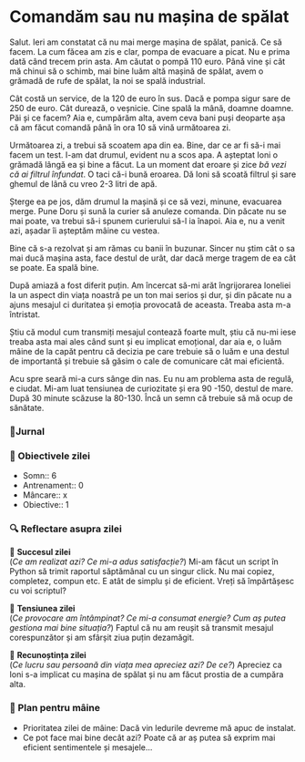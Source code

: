 # Comandăm sau nu mașina de spălat
Salut. Ieri am constatat că nu mai merge mașina de spălat, panică. Ce să facem. La cum făcea am zis e clar, pompa de evacuare a picat. Nu e prima dată când trecem prin asta. Am căutat o pompă 110 euro. Până vine și cât mă chinui să o schimb, mai bine luăm altă mașină de spălat, avem o grămadă de rufe de spălat, la noi se spală industrial.

Cât costă un service, de la 120 de euro în sus. Dacă e pompa sigur sare de 250 de euro. Cât durează, o veșnicie. Cine spală la mână, doamne doamne. Păi și ce facem? Aia e, cumpărăm alta, avem ceva bani puși deoparte așa că am făcut comandă până în ora 10 să vină următoarea zi. 

Următoarea zi, a trebui să scoatem apa din ea. Bine, dar ce ar fi să-i mai facem un test. I-am dat drumul, evident nu a scos apa. A așteptat Ioni o grămadă lângă ea și bine a făcut. La un moment dat eroare și zice *bă vezi că ai filtrul înfundat*. O taci că-i bună eroarea. Dă Ioni să scoată filtrul și sare ghemul de lână cu vreo 2-3 litri de apă. 

Șterge ea pe jos, dăm drumul la mașină și ce să vezi, minune, evacuarea merge. Pune Doru și sună la curier să anuleze comanda. Din păcate nu se mai poate, va trebui să-i spunem curierului să-l ia înapoi. Aia e, nu a venit azi, așadar îi așteptăm mâine cu vestea.

Bine că s-a rezolvat și am rămas cu banii în buzunar. Sincer nu știm cât o sa mai ducă mașina asta, face destul de urât, dar dacă merge tragem de ea cât se poate. Ea spală bine.

După amiază a fost diferit puțin. Am încercat să-mi arăt îngrijorarea Ioneliei la un aspect din viața noastră pe un ton mai serios și dur, și din păcate nu a ajuns mesajul ci duritatea și emoția provocată de aceasta. Treaba asta m-a întristat. 

Știu că modul cum transmiți mesajul contează foarte mult, știu că nu-mi iese treaba asta mai ales când sunt și eu implicat emoțional, dar aia e, o luăm mâine de la capăt pentru că decizia pe care trebuie să o luăm e una destul de importantă și trebuie să găsim o cale de comunicare cât mai eficientă.

Acu spre seară mi-a curs sânge din nas. Eu nu am problema asta de regulă, e ciudat. Mi-am luat tensiunea de curiozitate și era 90 -150, destul de mare. După 30 minute scăzuse la 80-130. Încă un semn că trebuie să mă ocup de sănătate.
### **📝Jurnal**

### **🎯 Obiectivele zilei**

- Somn:: 6
- Antrenament:: 0
- Mâncare:: x
- Obiective:: 1
### **🔍 Reflectare asupra zilei**

🔹 **Succesul zilei**  
(_Ce am realizat azi? Ce mi-a adus satisfacție?_)
Mi-am făcut un script în Python să trimit raportul săptămânal cu un singur click. Nu mai copiez, completez, compun etc. E atât de simplu și de eficient. Vreți să împărtășesc cu voi scriptul?

🔹 **Tensiunea zilei**  
(_Ce provocare am întâmpinat? Ce mi-a consumat energie? Cum aș putea gestiona mai bine situația?_)
Faptul că nu am reușit să transmit mesajul corespunzător și am sfârșit ziua puțin dezamăgit.

🔹 **Recunoștința zilei**  
(_Ce lucru sau persoană din viața mea apreciez azi? De ce?_)
Apreciez ca Ioni s-a implicat cu mașina de spălat și nu am făcut prostia de a cumpăra alta.
### **🔄 Plan pentru mâine**

- Prioritatea zilei de mâine: Dacă vin ledurile devreme mă apuc de instalat.
- Ce pot face mai bine decât azi? Poate că ar aș putea să exprim mai eficient sentimentele și mesajele...